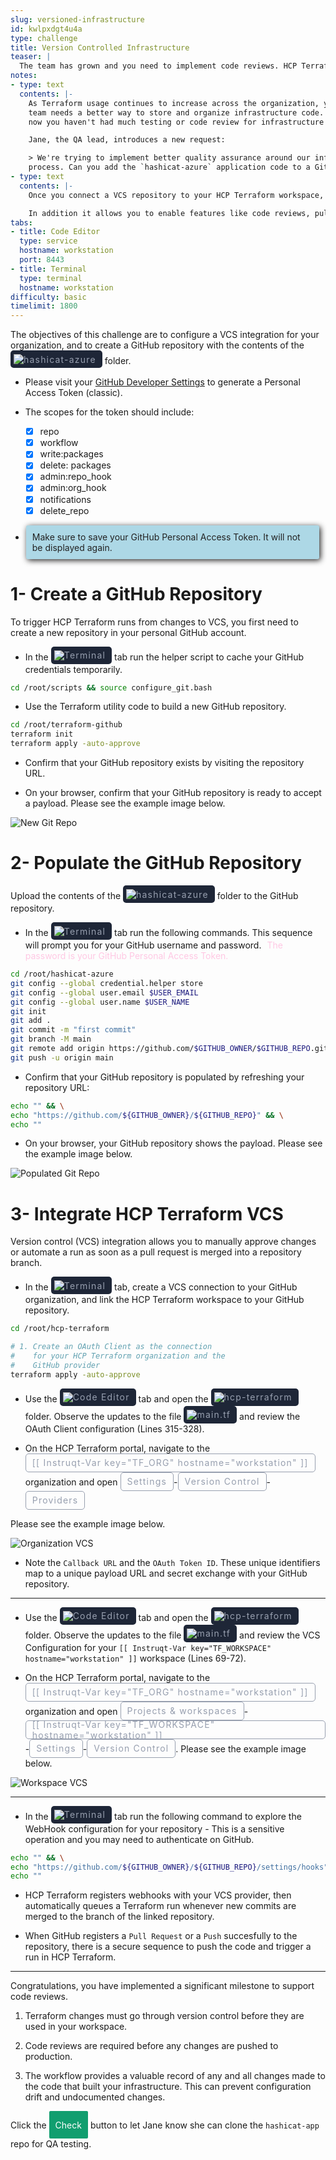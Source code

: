 ```yaml
---
slug: versioned-infrastructure
id: kwlpxdgt4u4a
type: challenge
title: Version Controlled Infrastructure
teaser: |
  The team has grown and you need to implement code reviews. HCP Terraform can connect to popular Version Control Systems to enable collaboration and testing.
notes:
- type: text
  contents: |-
    As Terraform usage continues to increase across the organization, your
    team needs a better way to store and organize infrastructure code. Until
    now you haven't had much testing or code review for infrastructure changes.

    Jane, the QA lead, introduces a new request:

    > We're trying to implement better quality assurance around our infrastructure deployment
    process. Can you add the `hashicat-azure` application code to a GitHub repository so we can implement code reviews?
- type: text
  contents: |-
    Once you connect a VCS repository to your HCP Terraform workspace, **all** changes to the code must be stored in the VCS before Terraform will execute them. This ensures that you have no unauthorized changes to your infrastructure as code.

    In addition it allows you to enable features like code reviews, pull requests, and automated testing of your code.
tabs:
- title: Code Editor
  type: service
  hostname: workstation
  port: 8443
- title: Terminal
  type: terminal
  hostname: workstation
difficulty: basic
timelimit: 1800
---
```

<style>
  v {
    display: inline-flex;
    color: white;
    background-color: rgb(17, 158, 111);
    align-items: center;
    justify-content: center;
    font-size: 14px;
    padding: 10px;
    border-radius: 2px;
    height: 24px;
  }

  r {
    display: inline-flex;
    color: white;
    background-color: #c73445;
    align-items: center;
    justify-content: center;
    font-size: 14px;
    padding: 10px;
    border-radius: 2px;
    height: 24px;
  }

  m {
    display: inline-flex;
    color: white;
    background-color: #584ED5;
    align-items: center;
    justify-content: center;
    font-size: 14px;
    padding: 10px;
    border-radius: 2px;
    height: 24px;
  }

  x {
    display: inline-flex;
    border-radius: 5px;
    border: 1px solid rgba(151,159,175,1);
    /* background-color: rgba(151,159,175,1); */
    /* background-color: rgba(30,38,55,1); */
    color: rgba(151,159,175,1);
    padding: 2px 10px 2px 10px;
    font-size: 14px;
    letter-spacing: 1.2px;
    align-items: center;
    justify-content: center;
    height: 24px;
  }

  t {
    display: inline-flex;
    border-radius: 5px;
    background-color: rgba(30,38,55,1);
    color: rgba(151,159,175,1);
    padding: 2px 10px 2px 5px;
    font-size: 14px;
    letter-spacing: 1.2px;
    align-items: center;
    justify-content: center;
    height: 24px;
  }

  t > a img {
    display: inline-block;
  }

lb {
  display: flex;
  color: #222;
  background-color: lightblue;
  padding: 10px;
  margin: 10px 10px 10px 1px;
  border-radius: 3px;
  box-shadow: 2px 2px 10px;
}

o {
  color: #ffcce6;
  padding: 0 5px;
  text-decoration: none;
  animation: blinker 2s linear infinite;
}

@keyframes blinker {
  50% {
    opacity: 0.6;
  }
  90% {
    color: #ff69b4;
    opacity: 1;
  }
}

</style>

The objectives of this challenge are to configure a VCS integration for your organization, and to create a GitHub repository with the contents of the <t><img src="../assets/folder.png"/>hashicat-azure</t> folder.

- Please visit your [GitHub Developer Settings](https://github.com/settings/tokens) to generate a Personal Access Token (classic).

- The scopes for the token should include:
    - [x] repo
    - [x] workflow
    - [x] write:packages
    - [x] delete: packages
    - [x] admin:repo_hook
    - [x] admin:org_hook
    - [x] notifications
    - [x] delete_repo

- <lb>Make sure to save your GitHub Personal Access Token. It will not be displayed again.</lb>

1- Create a GitHub Repository
===
To trigger HCP Terraform runs from changes to VCS, you first need to create a new repository in your personal GitHub account.

- In the <t><img src="../assets/shell.png"/>Terminal</t> tab run the helper script to cache your GitHub credentials temporarily.

```bash
cd /root/scripts && source configure_git.bash


```

- Use the Terraform utility code to build a new GitHub repository.

```bash
cd /root/terraform-github
terraform init
terraform apply -auto-approve


```

- Confirm that your GitHub repository exists by visiting the repository URL.

- On your browser, confirm that your GitHub repository is ready to accept a payload. Please see the example image below.

![New Git Repo](../assets/git_repo_new.png)

2- Populate the GitHub Repository
===
Upload the contents of the <t><img src="../assets/folder.png"/>hashicat-azure</t> folder to the GitHub repository.

- In the <t><img src="../assets/shell.png"/>Terminal</t> tab run the following commands. This sequence will prompt you for your GitHub username and password. <o>The password is your GitHub Personal Access Token.</o>

```bash
cd /root/hashicat-azure
git config --global credential.helper store
git config --global user.email $USER_EMAIL
git config --global user.name $USER_NAME
git init
git add .
git commit -m "first commit"
git branch -M main
git remote add origin https://github.com/$GITHUB_OWNER/$GITHUB_REPO.git
git push -u origin main


```

- Confirm that your GitHub repository is populated by refreshing your repository URL:

```bash
echo "" && \
echo "https://github.com/${GITHUB_OWNER}/${GITHUB_REPO}" && \
echo ""


```

- On your browser, your GitHub repository shows the payload. Please see the example image below.

![Populated Git Repo](../assets/git_repo_populated.png)

3- Integrate HCP Terraform VCS
===
Version control (VCS) integration allows you to manually approve changes or automate a run as soon as a pull request is merged into a repository branch.

- In the <t><img src="../assets/shell.png"/>Terminal</t> tab, create a VCS connection to your GitHub organization, and link the HCP Terraform workspace to your GitHub repository.

```bash
cd /root/hcp-terraform

# 1. Create an OAuth Client as the connection
#    for your HCP Terraform organization and the
#    GitHub provider
terraform apply -auto-approve


```

- Use the <t><img src="../assets/web.png"/>Code Editor</t> tab and open the <t><img src="../assets/folder.png"/>hcp-terraform</t> folder. Observe the updates to the file <t><img src="../assets/tf-icon.png"/>main.tf</t> and review the OAuth Client configuration (Lines 315-328).

- On the HCP Terraform portal, navigate to the <x>[[ Instruqt-Var key="TF_ORG" hostname="workstation" ]]</x> organization and open <x>Settings</x>-<x>Version Control</x>-<x>Providers</x>

Please see the example image below.

![Organization VCS](../assets/org_vcs.png)

- Note the `Callback URL` and the `OAuth Token ID`. These unique identifiers map to a unique payload URL and secret exchange with your GitHub repository.

---

- Use the <t><img src="../assets/web.png"/>Code Editor</t> tab and open the <t><img src="../assets/folder.png"/>hcp-terraform</t> folder. Observe the updates to the file <t><img src="../assets/tf-icon.png"/>main.tf</t> and review the VCS Configuration for your `[[ Instruqt-Var key="TF_WORKSPACE" hostname="workstation" ]]` workspace (Lines 69-72).

- On the HCP Terraform portal, navigate to the <x>[[ Instruqt-Var key="TF_ORG" hostname="workstation" ]]</x> organization and open <x>Projects & workspaces</x>-<x>[[ Instruqt-Var key="TF_WORKSPACE" hostname="workstation" ]]</x>-<x>Settings</x>-<x>Version Control</x>. Please see the example image below.

![Workspace VCS](../assets/workspace_vcs.png)

---

- In the <t><img src="../assets/shell.png"/>Terminal</t> tab run the following command to explore the WebHook configuration for your repository - This is a sensitive operation and you may need to authenticate on GitHub.

```bash
echo "" && \
echo "https://github.com/${GITHUB_OWNER}/${GITHUB_REPO}/settings/hooks" && \
echo ""


```

- HCP Terraform registers webhooks with your VCS provider, then automatically queues a Terraform run whenever new commits are merged to the branch of the linked repository.

- When GitHub registers a `Pull Request` or a `Push` succesfully to the repository, there is a secure sequence to push the code and trigger a run in HCP Terraform.

---
Congratulations, you have implemented a significant milestone to support code reviews.

1. Terraform changes must go through version control before they are used in your workspace.

2. Code reviews are required before any changes are pushed to production.

3. The workflow provides a valuable record of any and all changes made to the code that built your infrastructure. This can prevent configuration drift and undocumented changes.

Click the <v>Check</v> button to let Jane know she can clone the `hashicat-app` repo for QA testing.